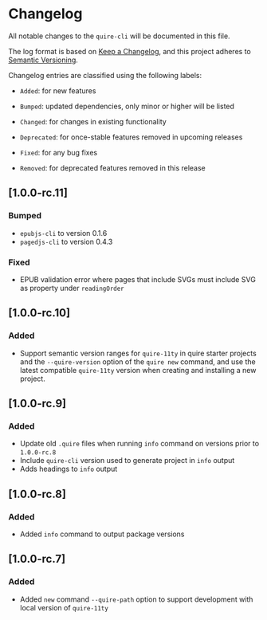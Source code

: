 # Changelog

All notable changes to the `quire-cli` will be documented in this file.

The log format is based on [Keep a Changelog](https://keepachangelog.com/en/1.0.0/), and this project adheres to [Semantic Versioning](https://semver.org/spec/v2.0.0.html).

Changelog entries are classified using the following labels:

- `Added`: for new features

- `Bumped`: updated dependencies, only minor or higher will be listed

- `Changed`: for changes in existing functionality

- `Deprecated`: for once-stable features removed in upcoming releases

- `Fixed`: for any bug fixes

- `Removed`: for deprecated features removed in this release

## [1.0.0-rc.11]

### Bumped
- `epubjs-cli` to version 0.1.6
- `pagedjs-cli` to version 0.4.3

### Fixed
- EPUB validation error where pages that include SVGs must include SVG as property under `readingOrder`

## [1.0.0-rc.10]

### Added
- Support semantic version ranges for `quire-11ty` in quire starter projects and the `--quire-version` option of the `quire new` command, and use the latest compatible `quire-11ty` version when creating and installing a new project.

## [1.0.0-rc.9]

### Added
- Update old `.quire` files  when running `info` command on versions prior to `1.0.0-rc.8`
- Include `quire-cli` version used to generate project in `info` output
- Adds headings to `info` output

## [1.0.0-rc.8]

### Added
- Added `info` command to output package versions

## [1.0.0-rc.7]

### Added
- Added `new` command `--quire-path` option to support development with local version of `quire-11ty`
